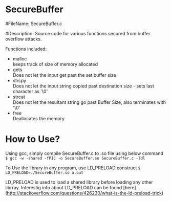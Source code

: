# SecureBuffer

#FileName: SecureBuffer.c

#Description: 
Source code for various functions secured from buffer overflow attacks.

Functions included:
* malloc <br/> keeps track of size of memory allocated
* gets	<br/>	Does not let the input get past the set buffer size
* strcpy <br/>		Does not let the input string copied past destination size - sets last character as '\0'
* strcat <br/>		Does not let the resultant string go past Buffer Size, also terminates with '\0' 
* free 	<br/>	  Deallocates the memory
	
# How to Use?

Using gcc, simply compile SecureBuffer.c to .so file using below command <br/>
 ``$ gcc -w -shared -fPIC -o SecureBuffer.so SecureBuffer.c -ldl ``
 
To Use the library in any program, use LD_PRELOAD construct
`` $ LD_PRELOAD=./SecureBuffer.so a.out ``

LD_PRELOAD is used to load a shared library before loading any other librray. Interestig info about LD_PRELOAD can be found [here] (http://stackoverflow.com/questions/426230/what-is-the-ld-preload-trick)

